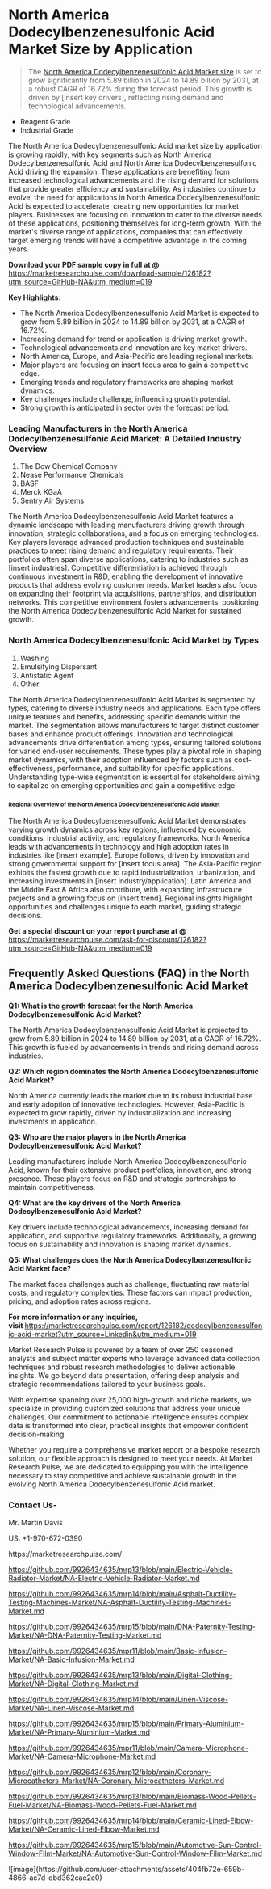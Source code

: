 <h1>North America Dodecylbenzenesulfonic Acid Market&nbsp;Size by Application</h1><blockquote><p>The <a href="https://marketresearchpulse.com/download-sample/126182?utm_source=GitHub-NA&amp;utm_medium=019">North America Dodecylbenzenesulfonic Acid Market size</a> is set to grow significantly from 5.89 billion in 2024 to 14.89 billion by 2031, at a robust CAGR of 16.72% during the forecast period. This growth is driven by [insert key drivers], reflecting rising demand and technological advancements.</p></blockquote><ul><li>Reagent Grade<li> Industrial Grade</li></ul><p>The North America Dodecylbenzenesulfonic Acid market size by application is growing rapidly, with key segments such as North America Dodecylbenzenesulfonic Acid and North America Dodecylbenzenesulfonic Acid driving the expansion. These applications are benefiting from increased technological advancements and the rising demand for solutions that provide greater efficiency and sustainability. As industries continue to evolve, the need for applications in North America Dodecylbenzenesulfonic Acid is expected to accelerate, creating new opportunities for market players. Businesses are focusing on innovation to cater to the diverse needs of these applications, positioning themselves for long-term growth. With the market's diverse range of applications, companies that can effectively target emerging trends will have a competitive advantage in the coming years.</p><p><strong>Download your PDF sample copy in full at @ </strong><a href="https://marketresearchpulse.com/download-sample/126182?utm_source=GitHub-NA&amp;utm_medium=019">https://marketresearchpulse.com/download-sample/126182?utm_source=GitHub-NA&amp;utm_medium=019</a></p><p><strong>Key Highlights: </strong></p><ul><li>The North America Dodecylbenzenesulfonic Acid Market is expected to grow from 5.89 billion in 2024 to 14.89 billion by 2031, at a CAGR of 16.72%.</li><li>Increasing demand for trend or application is driving market growth.</li><li>Technological advancements and innovation are key market drivers.</li><li>North America, Europe, and Asia-Pacific are leading regional markets.</li><li>Major players are focusing on insert focus area to gain a competitive edge.</li><li>Emerging trends and regulatory frameworks are shaping market dynamics.</li><li>Key challenges include challenge, influencing growth potential.</li><li>Strong growth is anticipated in sector over the forecast period.</li></ul><h3>Leading Manufacturers in the North America Dodecylbenzenesulfonic Acid Market: A Detailed Industry Overview</h3><ol><li>The Dow Chemical Company</li><li>Nease Performance Chemicals</li><li>BASF</li><li>Merck KGaA</li><li>Sentry Air Systems</li></ol><div class="flex max-w-full flex-col flex-grow"><div class="min-h-8 text-message flex w-full flex-col items-end gap-2 whitespace-normal break-words [.text-message+&amp;]:mt-5" dir="auto" data-message-author-role="assistant" data-message-id="fd8432e4-4910-450d-b182-61b7bfb0a01f" data-message-model-slug="gpt-4o"><div class="flex w-full flex-col gap-1 empty:hidden first:pt-[3px]"><div class="markdown prose w-full break-words dark:prose-invert light"><p>The North America Dodecylbenzenesulfonic Acid Market features a dynamic landscape with leading manufacturers driving growth through innovation, strategic collaborations, and a focus on emerging technologies. Key players leverage advanced production techniques and sustainable practices to meet rising demand and regulatory requirements. Their portfolios often span diverse applications, catering to industries such as [insert industries]. Competitive differentiation is achieved through continuous investment in R&amp;D, enabling the development of innovative products that address evolving customer needs. Market leaders also focus on expanding their footprint via acquisitions, partnerships, and distribution networks. This competitive environment fosters advancements, positioning the North America Dodecylbenzenesulfonic Acid Market for sustained growth.</p></div></div></div></div><h3>North America Dodecylbenzenesulfonic Acid Market by Types</h3><ol><li>Washing<li> Emulsifying Dispersant<li> Antistatic Agent<li> Other</li></ol><div class="flex max-w-full flex-col flex-grow"><div class="min-h-8 text-message flex w-full flex-col items-end gap-2 whitespace-normal break-words [.text-message+&amp;]:mt-5" dir="auto" data-message-author-role="assistant" data-message-id="084470be-0bb7-4664-bddf-5156b4f41249" data-message-model-slug="gpt-4o-mini"><div class="flex w-full flex-col gap-1 empty:hidden first:pt-[3px]"><div class="markdown prose w-full break-words dark:prose-invert light"><p>The North America Dodecylbenzenesulfonic Acid Market is segmented by types, catering to diverse industry needs and applications. Each type offers unique features and benefits, addressing specific demands within the market. The segmentation allows manufacturers to target distinct customer bases and enhance product offerings. Innovation and technological advancements drive differentiation among types, ensuring tailored solutions for varied end-user requirements. These types play a pivotal role in shaping market dynamics, with their adoption influenced by factors such as cost-effectiveness, performance, and suitability for specific applications. Understanding type-wise segmentation is essential for stakeholders aiming to capitalize on emerging opportunities and gain a competitive edge.</p></div></div></div></div><h3><span style="font-size: 11px;">Regional Overview of the North America Dodecylbenzenesulfonic Acid Market</span></h3><div class="flex max-w-full flex-col flex-grow"><div class="min-h-8 text-message flex w-full flex-col items-end gap-2 whitespace-normal break-words [.text-message+&amp;]:mt-5" dir="auto" data-message-author-role="assistant" data-message-id="e9038762-ce64-4e30-91c9-9bd413514231" data-message-model-slug="gpt-4o-mini"><div class="flex w-full flex-col gap-1 empty:hidden first:pt-[3px]"><div class="markdown prose w-full break-words dark:prose-invert light"><p>The North America Dodecylbenzenesulfonic Acid Market demonstrates varying growth dynamics across key regions, influenced by economic conditions, industrial activity, and regulatory frameworks. North America leads with advancements in technology and high adoption rates in industries like [insert example]. Europe follows, driven by innovation and strong governmental support for [insert focus area]. The Asia-Pacific region exhibits the fastest growth due to rapid industrialization, urbanization, and increasing investments in [insert industry/application]. Latin America and the Middle East &amp; Africa also contribute, with expanding infrastructure projects and a growing focus on [insert trend]. Regional insights highlight opportunities and challenges unique to each market, guiding strategic decisions.</p></div></div></div></div><p><strong>Get a special discount on your report purchase at @ </strong><a href="https://marketresearchpulse.com/ask-for-discount/126182?utm_source=GitHub-NA&amp;utm_medium=019">https://marketresearchpulse.com/ask-for-discount/126182?utm_source=GitHub-NA&amp;utm_medium=019</a></p><h2>Frequently Asked Questions (FAQ) in the North America Dodecylbenzenesulfonic Acid Market</h2><p><strong>Q1: What is the growth forecast for the North America Dodecylbenzenesulfonic Acid Market?</strong></p><p>The North America Dodecylbenzenesulfonic Acid Market is projected to grow from 5.89 billion in 2024 to 14.89 billion by 2031, at a CAGR of 16.72%. This growth is fueled by advancements in trends and rising demand across industries.</p><p><strong>Q2: Which region dominates the North America Dodecylbenzenesulfonic Acid Market?</strong></p><p>North America currently leads the market due to its robust industrial base and early adoption of innovative technologies. However, Asia-Pacific is expected to grow rapidly, driven by industrialization and increasing investments in application.</p><p><strong>Q3: Who are the major players in the North America Dodecylbenzenesulfonic Acid Market?</strong></p><p>Leading manufacturers include North America Dodecylbenzenesulfonic Acid, known for their extensive product portfolios, innovation, and strong presence. These players focus on R&amp;D and strategic partnerships to maintain competitiveness.</p><p><strong>Q4: What are the key drivers of the North America Dodecylbenzenesulfonic Acid Market?</strong></p><p>Key drivers include technological advancements, increasing demand for application, and supportive regulatory frameworks. Additionally, a growing focus on sustainability and innovation is shaping market dynamics.</p><p><strong>Q5: What challenges does the North America Dodecylbenzenesulfonic Acid Market face?</strong></p><p>The market faces challenges such as challenge, fluctuating raw material costs, and regulatory complexities. These factors can impact production, pricing, and adoption rates across regions.</p><p><strong>For more information or any inquiries, visit&nbsp;</strong><a href="https://marketresearchpulse.com/report/126182/dodecylbenzenesulfonic-acid-market?utm_source=Linkedin&utm_medium=019">https://marketresearchpulse.com/report/126182/dodecylbenzenesulfonic-acid-market?utm_source=Linkedin&utm_medium=019</a></p><p>Market Research Pulse is powered by a team of over 250 seasoned analysts and subject matter experts who leverage advanced data collection techniques and robust research methodologies to deliver actionable insights. We go beyond data presentation, offering deep analysis and strategic recommendations tailored to your business goals.</p><p>With expertise spanning over 25,000 high-growth and niche markets, we specialize in providing customized solutions that address your unique challenges. Our commitment to actionable intelligence ensures complex data is transformed into clear, practical insights that empower confident decision-making.</p><p>Whether you require a comprehensive market report or a bespoke research solution, our flexible approach is designed to meet your needs. At Market Research Pulse, we are dedicated to equipping you with the intelligence necessary to stay competitive and achieve sustainable growth in the evolving North America Dodecylbenzenesulfonic Acid market.</p><h3><strong>Contact Us-</strong></h3><p>Mr. Martin Davis</p><p>US: +1-970-672-0390</p><p>https://marketresearchpulse.com/</p><p><a href="https://github.com/9926434635/mrp13/blob/main/Electric-Vehicle-Radiator-Market/NA-Electric-Vehicle-Radiator-Market.md">https://github.com/9926434635/mrp13/blob/main/Electric-Vehicle-Radiator-Market/NA-Electric-Vehicle-Radiator-Market.md</a></p><p><a href="https://github.com/9926434635/mrp14/blob/main/Asphalt-Ductility-Testing-Machines-Market/NA-Asphalt-Ductility-Testing-Machines-Market.md">https://github.com/9926434635/mrp14/blob/main/Asphalt-Ductility-Testing-Machines-Market/NA-Asphalt-Ductility-Testing-Machines-Market.md</a></p><p><a href="https://github.com/9926434635/mrp15/blob/main/DNA-Paternity-Testing-Market/NA-DNA-Paternity-Testing-Market.md">https://github.com/9926434635/mrp15/blob/main/DNA-Paternity-Testing-Market/NA-DNA-Paternity-Testing-Market.md</a></p><p><a href="https://github.com/9926434635/mpr11/blob/main/Basic-Infusion-Market/NA-Basic-Infusion-Market.md">https://github.com/9926434635/mpr11/blob/main/Basic-Infusion-Market/NA-Basic-Infusion-Market.md</a></p><p><a href="https://github.com/9926434635/mrp13/blob/main/Digital-Clothing-Market/NA-Digital-Clothing-Market.md">https://github.com/9926434635/mrp13/blob/main/Digital-Clothing-Market/NA-Digital-Clothing-Market.md</a></p><p><a href="https://github.com/9926434635/mrp14/blob/main/Linen-Viscose-Market/NA-Linen-Viscose-Market.md">https://github.com/9926434635/mrp14/blob/main/Linen-Viscose-Market/NA-Linen-Viscose-Market.md</a></p><p><a href="https://github.com/9926434635/mrp15/blob/main/Primary-Aluminium-Market/NA-Primary-Aluminium-Market.md">https://github.com/9926434635/mrp15/blob/main/Primary-Aluminium-Market/NA-Primary-Aluminium-Market.md</a></p><p><a href="https://github.com/9926434635/mpr11/blob/main/Camera-Microphone-Market/NA-Camera-Microphone-Market.md">https://github.com/9926434635/mpr11/blob/main/Camera-Microphone-Market/NA-Camera-Microphone-Market.md</a></p><p><a href="https://github.com/9926434635/mrp12/blob/main/Coronary-Microcatheters-Market/NA-Coronary-Microcatheters-Market.md">https://github.com/9926434635/mrp12/blob/main/Coronary-Microcatheters-Market/NA-Coronary-Microcatheters-Market.md</a></p><p><a href="https://github.com/9926434635/mrp13/blob/main/Biomass-Wood-Pellets-Fuel-Market/NA-Biomass-Wood-Pellets-Fuel-Market.md">https://github.com/9926434635/mrp13/blob/main/Biomass-Wood-Pellets-Fuel-Market/NA-Biomass-Wood-Pellets-Fuel-Market.md</a></p><p><a href="https://github.com/9926434635/mrp14/blob/main/Ceramic-Lined-Elbow-Market/NA-Ceramic-Lined-Elbow-Market.md">https://github.com/9926434635/mrp14/blob/main/Ceramic-Lined-Elbow-Market/NA-Ceramic-Lined-Elbow-Market.md</a></p><p><a href="https://github.com/9926434635/mrp15/blob/main/Automotive-Sun-Control-Window-Film-Market/NA-Automotive-Sun-Control-Window-Film-Market.md">https://github.com/9926434635/mrp15/blob/main/Automotive-Sun-Control-Window-Film-Market/NA-Automotive-Sun-Control-Window-Film-Market.md</a></p>
![image](https://github.com/user-attachments/assets/404fb72e-659b-4866-ac7d-dbd362cae2c0)

